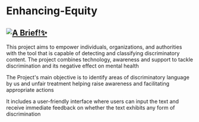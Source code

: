 # Enhancing-Equity
## [![A Brief!✨](https://img.youtube.com/vi/S5LBA0hNhWM/0.jpg)](https://www.youtube.com/watch?v=S5LBA0hNhWM)

This project aims to empower individuals, organizations, and authorities with the tool that is capable of detecting and classifying discriminatory content. The project combines technology, awareness and support to tackle discrimination and its negative effect on mental health

The Project's main objective is to identify areas of discriminatory language by us and unfair treatment helping raise awareness and facilitating appropriate actions

It includes a user-friendly interface where users can input the text and receive immediate feedback on whether the text exhibits any form of discrimination
